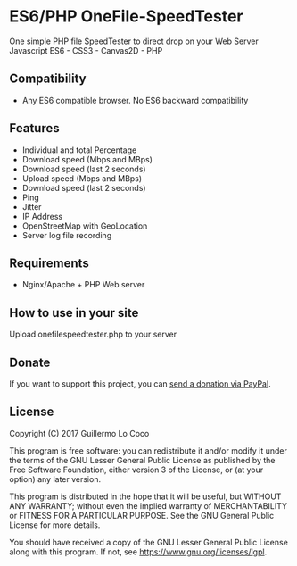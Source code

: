 # ES6/PHP OneFile-SpeedTester

One simple PHP file SpeedTester to direct drop on your Web Server
Javascript ES6 - CSS3 - Canvas2D - PHP

## Compatibility
- Any ES6 compatible browser. No ES6 backward compatibility

## Features
* Individual and total Percentage 
* Download speed (Mbps and MBps)
* Download speed (last 2 seconds)
* Upload speed (Mbps and MBps)
* Download speed (last 2 seconds)
* Ping
* Jitter
* IP Address
* OpenStreetMap with GeoLocation 
* Server log file recording

## Requirements
* Nginx/Apache + PHP Web server

## How to use in your site
Upload onefilespeedtester.php to your server

## Donate
If you want to support this project, you can [send a donation via PayPal](https://www.paypal.me/glococo).

## License
Copyright (C) 2017 Guillermo Lo Coco

This program is free software: you can redistribute it and/or modify
it under the terms of the GNU Lesser General Public License as published by
the Free Software Foundation, either version 3 of the License, or
(at your option) any later version.

This program is distributed in the hope that it will be useful,
but WITHOUT ANY WARRANTY; without even the implied warranty of
MERCHANTABILITY or FITNESS FOR A PARTICULAR PURPOSE.  See the
GNU General Public License for more details.

You should have received a copy of the GNU Lesser General Public License
along with this program.  If not, see <https://www.gnu.org/licenses/lgpl>.
